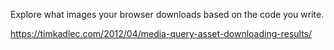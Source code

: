 Explore what images your browser downloads based on the code you write.

https://timkadlec.com/2012/04/media-query-asset-downloading-results/

